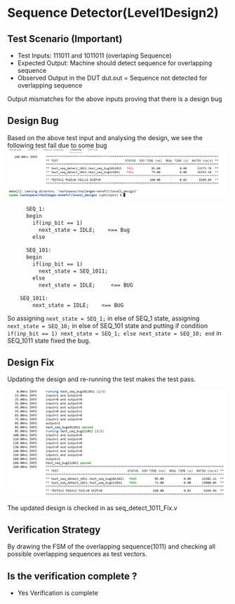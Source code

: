 # Sequence Detector(Level1Design2)

## Test Scenario **(Important)**
- Test Inputs: 111011 and 1011011 (overlaping Sequence)
- Expected Output: Machine should detect sequence for overlapping sequence
- Observed Output in the DUT dut.out = Sequence not detected for overlapping sequence 

Output mismatches for the above inputs proving that there is a design bug

## Design Bug
Based on the above test input and analysing the design, we see the following test fail due to some bug
![](https://github.com/vyomasystems-lab/challenges-mshafi7/blob/master/Images/Seq_Fail.png)
```
      SEQ_1:
      begin
        if(inp_bit == 1)
          next_state = IDLE;    <== Bug
        else
```
```
      SEQ_101:
      begin
        if(inp_bit == 1)
          next_state = SEQ_1011;
        else
          next_state = IDLE;     <== BUG
```
```
    SEQ_1011:
        next_state = IDLE;    <== BUG
```

So assigning ``next_state = SEQ_1;`` in else of SEQ_1 state, assigning ``next_state = SEQ_10;`` in else of SEQ_101 state and putting if condition ``if(inp_bit == 1)
        next_state = SEQ_1;
      else
        next_state = SEQ_10;
      end`` in SEQ_1011 state fixed the bug.

## Design Fix
Updating the design and re-running the test makes the test pass.

![](https://github.com/vyomasystems-lab/challenges-mshafi7/blob/master/Images/Seq_Pass.png)

The updated design is checked in as seq_detect_1011_Fix.v

## Verification Strategy
By drawing the FSM of the overlapping sequence(1011) and checking all possible overlapping sequences as test vectors. 

## Is the verification complete ?
- Yes Verification is complete 
